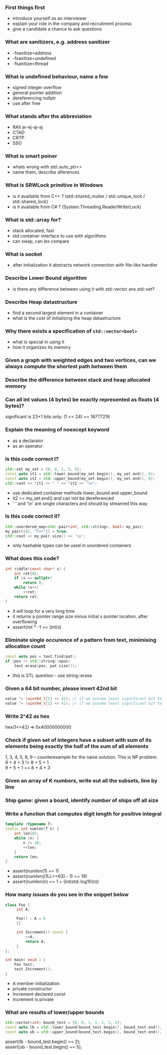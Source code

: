 ### First things first

- introduce yourself as an interviewer
- explain your role in the company and recruitment process
- give a candidate a chance to ask questions

### What are sanitizers, e.g. address sanitizer

- -fsanitize=address
- -fsanitize=undefined
- -fsanitize=thread

### What is undefined behaviour, name a few

- signed integer overflow
- general pointer addition
- dereferencing nullptr
- use after free

### What stands after the abbreviation

- RAII ar-ej-aj-aj
- CTAD
- CRTP
- SSO

### What is smart poiner

- whats wrong with std::auto_ptr<>
- name them, describe diferences

### What is SRWLock primitive in Windows

- is it available from C++ ? (std::shared_mutex / std::unique_lock / std::shared_lock)
- is it available from C# ? (System.Threading.ReaderWriterLock)

### What is std::array for?

- stack allocated, fast
- std container interface to use with algorithms
- can swap, can lex compare

### What is socket

- after initialization it abstracts network connection with file-like handler

### Describe Lower Bound algorithm

- is there any difference between using it with std::vector ans std::set?

### Describe Heap datastructure

- find a second largest element in a container
- what is the cost of initializing the heap datastructure

### Why there exists a specification of `std::vector<bool>`

- what is special in using it
- how it organizes its memory

### Given a graph with weighted edges and two vertices, can we always compute the shortest path between them

### Describe the difference between stack and heap allocated memory

### Can all int values (4 bytes) be exactly represented as floats (4 bytes)?

significant is 23+1 bits only: (1 << 24) == 16777216

### Explain the meaning of noexcept keyword

- as a declarator
- as an operator

### Is this code correct I?

```C++
std::set my_set = {8, 4, 1, 3, 5};
const auto it1 = std::lower_bound(my_set.begin(), my_set.end(), 6);
const auto it2 = std::upper_bound(my_set.begin(), my_set.end(), 8);
std::cout << *it1 << " " << *it2 << "\n";
```

- use dedicated container methods lower_bound and upper_bound
- it2 == my_set.end() and can not be dereferenced
- ' ' and '\n' are single characters and should by streamed this way

### Is this code correct II?

```C++
std::unordered_map<std::pair<int, std::string>, bool> my_pair;
my_pair[{42, "C++"}] = true;
std::cout << my_pair.size() << '\n';
```

- only hashable types can be used in unordered containers

### What does this code?

```C
int riddle(const char* s) {
    int ret{0};
    if (s == nullptr)
        return 0;
    while (s++)
        ++ret;
    return ret;
}
```

- it will loop for a very long time
- it returns a pointer range size minus initial s pointer location, after overflowing
- assert(ret * -1 == (int)s)

### Eliminate single occurence of a pattern from text, minimising allocation count

```C++
const auto pos = text.find(pat);
if (pos != std::string::npos)
    text.erase(pos, pat.size());
```

- this is STL question - use string::erase

### Given a 64 bit number, please invert 42nd bit

```C++
value ^= (uint64_t{1} << 42); // if we assume least significant bit to have number 0
value ^= (uint64_t{1} << 41); // if we assume least significant bit to have number 1
```

### Write 2^42 as hex

hex(1<<42)  =>  0x40000000000

### Check if given set of integers have a subset with sum of its elements being exactly the half of the sum of all elements

1, 3, 4, 5, 8, 9 – counterexample for the naive solution. This is NP problem.\
9 + 4 + 3 != 8 + 5 + 1\
9 + 5 + 1 == 8 + 4 + 3

### Given an array of K numbers, write out all the subsets, line by line

### Ship game: given a board, identify number of ships off all size

### Write a function that computes digit length for positive integral

```C++
template <typename T>
static int numlen(T n) {
    int len{0};
    while (n) {
        n /= 10;
        ++len;
    }
    return len;
}
```

- assert(numlen(1) == 1)
- assert(numlen((1LL<<63) - 1) == 19)
- assert(numlen(n) == 1 + (int)std::log10(n))

### How many issues do you see in the snippet below

```C++
class Foo {
     int A;

     Foo() : A = 0
     {}

     int Increment() const {
         ++A;
         return A;
     }
};

int main( void ) {
    Foo test;
    test.Increment();
}
```

- A member initialization
- private constructor
- Increment declared const
- Increment is private

### What are results of lower/upper bounds

```C++
std::vector<int> bound_test = {0, 0, 1, 1, 1, 2, 2};
const auto lb = std::lower_bound(bound_test.begin(), bound_test.end(), 1);
const auto ub = std::upper_bound(bound_test.begin(), bound_test.end(), 1);
```

assert(lb - bound_test.begin() == 2);\
assert(ub - bound_test.begin() == 5);
